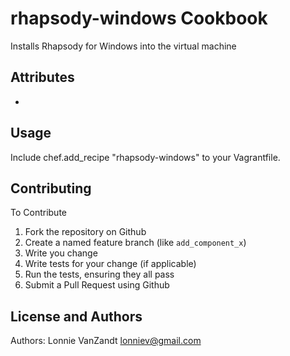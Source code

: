 rhapsody-windows Cookbook
=============
Installs Rhapsody for Windows into the virtual machine

Attributes
----------
*

Usage
-----

Include chef.add_recipe "rhapsody-windows" to your Vagrantfile.

Contributing
------------
To Contribute

1. Fork the repository on Github
2. Create a named feature branch (like `add_component_x`)
3. Write you change
4. Write tests for your change (if applicable)
5. Run the tests, ensuring they all pass
6. Submit a Pull Request using Github

License and Authors
-------------------
Authors: Lonnie VanZandt <lonniev@gmail.com>
